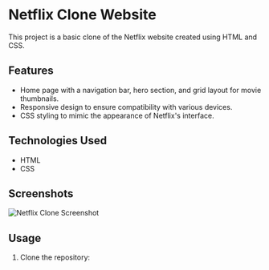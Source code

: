 # Netflix Clone Website

This project is a basic clone of the Netflix website created using HTML and CSS.

## Features

- Home page with a navigation bar, hero section, and grid layout for movie thumbnails.
- Responsive design to ensure compatibility with various devices.
- CSS styling to mimic the appearance of Netflix's interface.

## Technologies Used

- HTML
- CSS

## Screenshots

![Netflix Clone Screenshot](screenshots/netflix_clone.png)

## Usage

1. Clone the repository:
